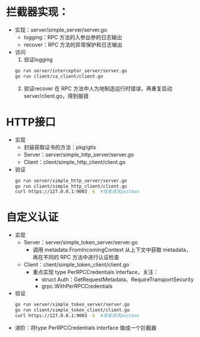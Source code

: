 # 拦截器实现：
* 实现：server/simple_server/server.go
  + logging：RPC 方法的入参出参的日志输出
  + recover：RPC 方法的异常保护和日志输出
* 访问
  1. 验证logging
  ```bash
  go run server/interceptor_server/server.go
  go run client/ca_client/client.go
  ```
  2. 验证recover
  在 RPC 方法中人为地制造运行时错误，再重复启动 server/client.go，得到报错

# HTTP接口
* 实现
  + 封装获取证书的方法：pkg/gtls
  + Server：server/simple_http_server/server.go
  + Client：client/simple_http_client/client.go
* 验证
  ```bash
  go run server/simple_http_server/server.go
  go run client/simple_http_client/client.go
  curl https://127.0.0.1:9003 -k  #或者请求postman
  ```

# 自定义认证
* 实现
  + Server：server/simple_token_server/server.go
    - 调用 metadata.FromIncomingContext 从上下文中获取 metadata，再在不同的 RPC 方法中进行认证检查
  + Client：client/simple_token_client/client.go
    - 重点实现 type PerRPCCredentials interface，关注：
      - struct Auth：GetRequestMetadata、RequireTransportSecurity
      - grpc.WithPerRPCCredentials
* 验证
  ```bash
  go run server/simple_token_server/server.go
  go run client/simple_token_client/client.go
  curl https://127.0.0.1:9003 -k  #或者请求postman
  ```
* 进阶：将type PerRPCCredentials interface 做成一个拦截器